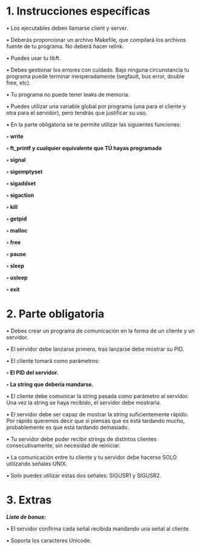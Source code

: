 <h1>1. Instrucciones específicas</h1>

• Los ejecutables deben llamarse client y server.

• Deberás proporcionar un archivo Makefile, que compilará los archivos fuente de
tu programa. No deberá hacer relink.

• Puedes usar tu libft.

• Debes gestionar los errores con cuidado. Bajo ninguna circunstancia tu programa
puede terminar inesperadamente (segfault, bus error, double free, etc).

• Tu programa no puede tener leaks de memoria.

• Puedes utilizar una variable global por programa (una para el cliente y otra
para el servidor), pero tendrás que justificar su uso.

• En la parte obligatoria se te permite utilizar las siguientes funciones:

**◦ write**

**◦ ft_printf y cualquier equivalente que TÚ hayas programado**

**◦ signal**

**◦ sigemptyset**

**◦ sigaddset**

**◦ sigaction**

**◦ kill**

**◦ getpid**

**◦ malloc**

**◦ free**

**◦ pause**

**◦ sleep**

**◦ usleep**

**◦ exit**

<h1>2. Parte obligatoria</h1>

• Debes crear un programa de comunicación en la forma de un cliente y un servidor.

• El servidor debe lanzarse primero, tras lanzarse debe mostrar su PID.

• El cliente tomará como parámetros:

**◦ El PID del servidor.**

**◦ La string que debería mandarse.**

• El cliente debe comunicar la string pasada como parámetro al servidor. Una vez la
string se haya recibido, el servidor debe mostrarla.

• El servidor debe ser capaz de mostrar la string suficientemente rápido. Por rápido
queremos decir que si piensas que es está tardando mucho, probablemente es que
está tardando demasiado.

• Tu servidor debe poder recibir strings de distintos clientes consecutivamente, sin
necesidad de reiniciar.

• La comunicación entre tu cliente y tu servidor debe hacerse SOLO utilizando
señales UNIX.

• Solo puedes utilizar estas dos señales: SIGUSR1 y SIGUSR2.

<h1>3. Extras</h1>

_**Lista de bonus:**_

• El servidor confirma cada señal recibida mandando una señal al cliente.

• Soporta los caracteres Unicode.
